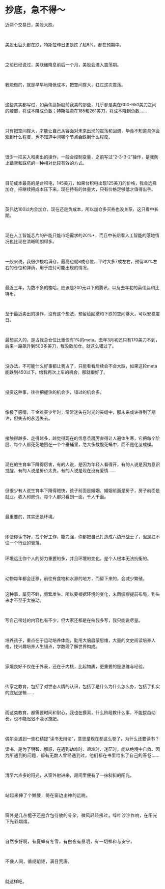 # 抄底，急不得～

<p style="visibility: visible;">近两个交易日，美股大跌。</p><p style="visibility: visible;"><br style="visibility: visible;"></p><p style="visibility: visible;">美股七巨头都在跌，特斯拉昨日更是跌了超8%，都在预期中。</p><p style="visibility: visible;"><br style="visibility: visible;"></p><p style="visibility: visible;">之前已经说过，美联储降息前后一个月，美股会进入震荡期。</p><p style="visibility: visible;"><br style="visibility: visible;"></p><p style="visibility: visible;">我能做的，就是早早地降低成本，把空间撑大，扛过这次震荡。</p><p style="visibility: visible;"><br style="visibility: visible;"></p><p style="visibility: visible;">这些其实都写过，如英伟达拆股前我卖的那些，几乎都是卖在600-950美刀之间的腰部，将成本降成负数；特斯拉卖在185和261美刀，将成本降到负数……</p><p style="visibility: visible;"><br style="visibility: visible;"></p><p style="visibility: visible;">只有把空间撑大，才能让自己从容面对未来出现的震荡和回调，毕竟不知道具体会涨到什么程度，也不知道中间哪个节点会跌到什么程度。</p><p style="visibility: visible;"><br style="visibility: visible;"></p><p style="visibility: visible;">很少一把买入和卖出的操作，一般会控制变量，之前写过“2-3-3-2”操作，是我防止踏空和踩坑的一种相对比较有效的方式。</p><p style="visibility: visible;"><br style="visibility: visible;"></p><p style="visibility: visible;">目前成本最高的是台积电，145美刀，如果台积电出现125美刀的价格，我会选择加仓，把继续把成本压下来。现在持有的体量大，只有价格足够低才值得出手。</p><p style="visibility: visible;"><br style="visibility: visible;"></p><p style="visibility: visible;">英伟达100以内会加仓，现在还是负成本，所以加仓多买些也没关系，这只看中长期。</p><p style="visibility: visible;"><br style="visibility: visible;"></p><p style="visibility: visible;">现在人工智能芯片的产能只能市场需求的20%+，而且中长期看人工智能的落地情况也比现在清晰明朗得多。</p><p style="visibility: visible;"><br style="visibility: visible;"></p><p style="visibility: visible;">一般来说，我很少梭哈满仓，最高也就8成仓位，平时大多7成左右，预留30%左右的仓位和弹药，用于应付可能出现的情况。</p><p style="visibility: visible;"><br style="visibility: visible;"></p><p style="visibility: visible;">最近三年，为数不多的梭哈，应该是200元以下的腾讯，以及去年初的英伟达和比特币。</p><p style="visibility: visible;"><br style="visibility: visible;"></p><p style="visibility: visible;">至于最近卖出的操作，没有这个想法，预留给回撤和下跌的空间够大，可以安稳度日。</p><p style="visibility: visible;"><br style="visibility: visible;"></p><p style="visibility: visible;">最想买入的，是占我总仓位比重仅有1%的meta。去年3月初还只有170美刀不到，后来一路飙升到500多美刀，我没敢加仓，就这么错过了。</p><p style="visibility: visible;"><br style="visibility: visible;"></p><p style="visibility: visible;">没办法，不可能什么好事都让我占了，只能看看后续会不会大跌，如果这轮meta能跌到450以下，给我再次上车的机会，那就很好了。</p><p style="visibility: visible;"><br style="visibility: visible;"></p><p style="visibility: visible;">投资这种事，往往把握住的机会少，错过的机会多。</p><p style="visibility: visible;"><br style="visibility: visible;"></p><p>像极了感情，千金难买少年时，常常迷失在时光的夹缝中，那未来或许得到了期许，但失去的永远失去。</p><p><br></p><p>接触得越多、走得越多，越觉得现在的信息茧房厉害得让人遍体生寒，它把每个阶层、每个人都死死地困在一个个蚕蛹里，绝大多数腹死蛹中，而不是化茧成蝶。</p><p><br></p><p>现在的生育率下降得厉害，有的人说，是因为年轻人看得开，有的人说是因为意识觉醒，有的人说是房价太贵，有的人说是现在没有爱情……</p><p><br></p><p>但很少有人说生育率下降得贼快，孩子前面是婚姻，婚姻前面是房子，房子前面是就业、收入和房价。每个人都只看到一面，千人千面。</p><p><br></p><p>最重要的，其实还是环境。</p><p><br></p><p>即便你读书好，找个好工作，能力强，你都把自己打造成六边形战士了，但是扛不住一个行业的衰落。</p><p><br>环境远比你个人的努力重要的多，并且环境的变化，是个人根本无法抗衡的。</p><p><br></p><p>动物每年都会迁移，前往有食物和水源的地方，而留下来的，会减少繁殖。</p><p><br>这种事，屡见不鲜，频繁发生。所以要根据环境的变化，未雨绸缪提前布局，到头来才不至于太被动。</p><p><br></p><p>写自己带娃的内容也有不少，但大家还都是在催我多写，我只能说尽量。</p><p><br></p><p>培养孩子，重点在于运动培养体能，勤用大脑启蒙思维，大量的文史阅读培养人格，找兴趣培养人生锚点，学数理了解世界构成。</p><p><br></p><p>家境良好不仅在于外表，还在于内核，比起物质，更重要的是思维与经验。</p><p><br></p><p>传家之教育，包括了对世态人情的认识，包括了是什么为什么怎么办，包括了扎实的底层逻辑……</p><p><br></p><p>而这类教育，都需要时间和耐心，我也在摸索，什么阶段教什么事，不能拔苗助长，也不能迟迟不浇水施肥。</p><p><br></p><p>偶尔会遇到一些杠精提“读书无用论”，意思是现在都这么卷了，为什么还要读书？</p><p><span style="background-color: transparent;letter-spacing: 0.034em;caret-color: var(--weui-BRAND);"></span></p><p>读书，是为了明智、解惑，在遇到劫难时、艰难时、迷茫时，能从绝境中自救。因为<span style="background-color: transparent;letter-spacing: 0.034em;caret-color: var(--weui-BRAND);">所遇到的问题，都有无数人曾经遇到过，他们都在书里给出了自己的答卷……</span></p><p><br></p><p><span class="">清早六点多的阳光，从窗外射进来，房间里便有了一抹斜斜的阳光。</span></p><p><span style="letter-spacing: 0.578px;font-size: var(--articleFontsize);"><span class=""><br></span></span></p><p><span style="letter-spacing: 0.578px;font-size: var(--articleFontsize);"><span class="">站起来伸了个懒腰，倚在窗边出神的远眺。</span></span></p><p><span style="letter-spacing: 0.578px;font-size: var(--articleFontsize);"><span class=""><br></span></span></p><p style="letter-spacing: 0.578px;white-space: normal;"><span class="">窗外是几丛栀子还是含包待放的骨朵，微风轻轻拂过，绿叶沙沙作响，在阳光下光彩熠熠。</span></p><p style="letter-spacing: 0.578px;white-space: normal;"><span class=""><br></span></p><p style="letter-spacing: 0.578px;white-space: normal;"><span class="">自然多好啊，有夏蝉有冬雪，有白夜有昼明，有一切祥和与安宁。</span></p><p style="letter-spacing: 0.578px;white-space: normal;"><span class=""><br></span></p><p style="letter-spacing: 0.578px;white-space: normal;"><span class="">不像人间，循规蹈矩，满目荒唐。</span></p><p><br></p><p>就这样吧。</p><p style="display: none;"><mp-style-type data-value="10000"></mp-style-type></p>